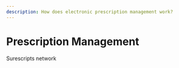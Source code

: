 ```yaml
---
description: How does electronic prescription management work?
---
```


# Prescription Management

Surescripts network

